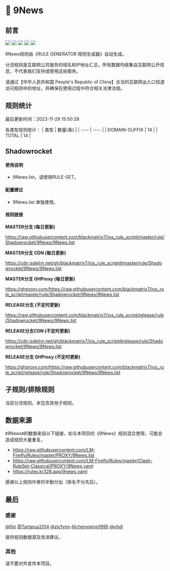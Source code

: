 # 🧸 9News

## 前言

![](https://shields.io/badge/-移除重复规则-ff69b4) ![](https://shields.io/badge/-DOMAIN与DOMAIN--SUFFIX合并-green) ![](https://shields.io/badge/-DOMAIN--SUFFIX间合并-critical) ![](https://shields.io/badge/-DOMAIN--SUFFIX与DOMAIN--KEYWORD合并-blue) ![](https://shields.io/badge/-IP--CIDR(6)合并-blueviolet) 

9News规则由《RULE GENERATOR 规则生成器》自动生成。

分流规则是互联网公共服务的域名和IP地址汇总，所有数据均收集自互联网公开信息，不代表我们支持或使用这些服务。

请通过【中华人民共和国 People's Republic of China】合法的互联网出入口信道访问规则中的地址，并确保在使用过程中符合相关法律法规。

## 规则统计

最后更新时间：2023-11-28 15:50:28

各类型规则统计：
| 类型 | 数量(条)  | 
| ---- | ----  |
| DOMAIN-SUFFIX | 14  | 
| TOTAL | 14  | 


## Shadowrocket 

#### 使用说明
- 9News.list，请使用RULE-SET。

#### 配置建议
- 9News.list 单独使用。

#### 规则链接
**MASTER分支 (每日更新)**

https://raw.githubusercontent.com/blackmatrix7/ios_rule_script/master/rule/Shadowrocket/9News/9News.list

**MASTER分支 CDN (每日更新)**

https://cdn.jsdelivr.net/gh/blackmatrix7/ios_rule_script@master/rule/Shadowrocket/9News/9News.list

**MASTER分支 GHProxy (每日更新)**

https://ghproxy.com/https://raw.githubusercontent.com/blackmatrix7/ios_rule_script/master/rule/Shadowrocket/9News/9News.list

**RELEASE分支 (不定时更新)**

https://raw.githubusercontent.com/blackmatrix7/ios_rule_script/release/rule/Shadowrocket/9News/9News.list

**RELEASE分支CDN (不定时更新)**

https://cdn.jsdelivr.net/gh/blackmatrix7/ios_rule_script@release/rule/Shadowrocket/9News/9News.list

**RELEASE分支 GHProxy (不定时更新)**

https://ghproxy.com/https://raw.githubusercontent.com/blackmatrix7/ios_rule_script/release/rule/Shadowrocket/9News/9News.list

## 子规则/排除规则


当前分流规则，未包含其他子规则。

## 数据来源

《9News》的数据来自以下链接，如与本项目的《9News》规则混合使用，可能会造成规则大量重复。

- https://raw.githubusercontent.com/LM-Firefly/Rules/master/PROXY/9News.list
- https://raw.githubusercontent.com/LM-Firefly/Rules/master/Clash-RuleSet-Classical/PROXY/9News.yaml
- https://rules.kr328.app/9news.yaml


感谢以上规则作者的辛勤付出（排名不分先后）。

## 最后

### 感谢

[@fiiir](https://github.com/fiiir) [@Tartarus2014](https://github.com/Tartarus2014) [@zjcfynn](https://github.com/zjcfynn) [@chenyiping1995](https://github.com/chenyiping1995) [@vhdj](https://github.com/vhdj)

提供规则数据源及改进建议。

### 其他

请不要对外宣传本项目。